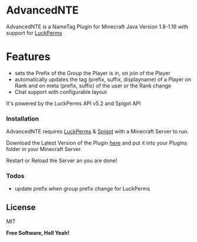 # AdvancedNTE
AdvancedNTE is a NameTag Plugin for Minecraft Java Version 1.8-1.16 with support for [LuckPerms](https://luckperms.net)

# Features

  - sets the Prefix of the Group the Player is in, on join of the Player
  - automatically updates the tag (prefix, suffix, displayname) of a Player on Rank and on meta (prefix, suffix) of the user or the Rank change
  - Chat support with configurable layout



It's powered by the LuckPerms API v5.2 and Spigot API


### Installation

AdvancedNTE requires [LuckPerms](https://luckperms.net) & [Spigot](https://www.spigotmc.org/) with a Minecraft Server to run.

Download the Latest Version of the Plugin [here]() and put it into your Plugins folder in your Minecraft Server.

Restart or Reload the Server an you are done!

### Todos

 - update prefix when group prefix change for LuckPerms


License
----

MIT

**Free Software, Hell Yeah!**

